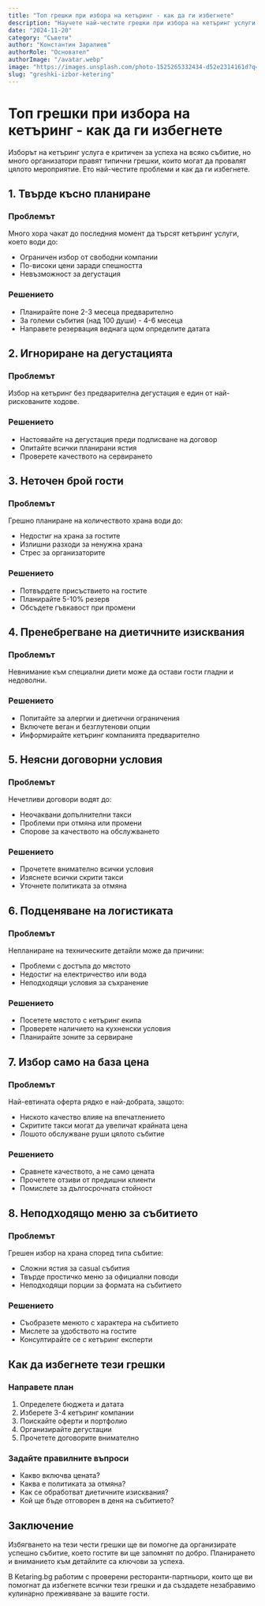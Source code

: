 ```yaml
---
title: "Топ грешки при избора на кетъринг - как да ги избегнете"
description: "Научете най-честите грешки при избора на кетъринг услуги в България и как да ги избегнете. Професионални съвети за перфектно събитие."
date: "2024-11-20"
category: "Съвети"
author: "Константин Заралиев"
authorRole: "Основател"
authorImage: "/avatar.webp"
image: "https://images.unsplash.com/photo-1525265332434-d52e2314161d?q=80&w=2076&auto=format&fit=crop&ixlib=rb-4.1.0&ixid=M3wxMjA3fDB8MHxwaG90by1wYWdlfHx8fGVufDB8fHx8fA%3D%3D"
slug: "greshki-izbor-ketering"
---
```


# Топ грешки при избора на кетъринг - как да ги избегнете

Изборът на кетъринг услуга е критичен за успеха на всяко събитие, но много организатори правят типични грешки, които могат да провалят цялото мероприятие. Ето най-честите проблеми и как да ги избегнете.

## 1. Твърде късно планиране

### Проблемът
Много хора чакат до последния момент да търсят кетъринг услуги, което води до:
- Ограничен избор от свободни компании
- По-високи цени заради спешността
- Невъзможност за дегустация

### Решението
- Планирайте поне 2-3 месеца предварително
- За големи събития (над 100 души) - 4-6 месеца
- Направете резервация веднага щом определите датата

## 2. Игнориране на дегустацията

### Проблемът
Избор на кетъринг без предварителна дегустация е един от най-рискованите ходове.

### Решението
- Настоявайте на дегустация преди подписване на договор
- Опитайте всички планирани ястия
- Проверете качеството на сервирането

## 3. Неточен брой гости

### Проблемът
Грешно планиране на количеството храна води до:
- Недостиг на храна за гостите
- Излишни разходи за ненужна храна
- Стрес за организаторите

### Решението
- Потвърдете присъствието на гостите
- Планирайте 5-10% резерв
- Обсъдете гъвкавост при промени

## 4. Пренебрегване на диетичните изисквания

### Проблемът
Невнимание към специални диети може да остави гости гладни и недоволни.

### Решението
- Попитайте за алергии и диетични ограничения
- Включете веган и безглутенови опции
- Информирайте кетъринг компанията предварително

## 5. Неясни договорни условия

### Проблемът
Нечетливи договори водят до:
- Неочаквани допълнителни такси
- Проблеми при отмяна или промени
- Спорове за качеството на обслужването

### Решението
- Прочетете внимателно всички условия
- Изяснете всички скрити такси
- Уточнете политиката за отмяна

## 6. Подценяване на логистиката

### Проблемът
Непланиране на техническите детайли може да причини:
- Проблеми с достъпа до мястото
- Недостиг на електричество или вода
- Неподходящи условия за съхранение

### Решението
- Посетете мястото с кетъринг екипа
- Проверете наличието на кухненски условия
- Планирайте зоните за сервиране

## 7. Избор само на база цена

### Проблемът
Най-евтината оферта рядко е най-добрата, защото:
- Ниското качество влияе на впечатлението
- Скритите такси могат да увеличат крайната цена
- Лошото обслужване руши цялото събитие

### Решението
- Сравнете качеството, а не само цената
- Прочетете отзиви от предишни клиенти
- Помислете за дългосрочната стойност

## 8. Неподходящо меню за събитието

### Проблемът
Грешен избор на храна според типа събитие:
- Сложни ястия за casual събития
- Твърде простичко меню за официални поводи
- Неподходящи порции за формата на събитието

### Решението
- Съобразете менюто с характера на събитието
- Мислете за удобството на гостите
- Консултирайте се с кетъринг експерти

## Как да избегнете тези грешки

### Направете план
1. Определете бюджета и датата
2. Изберете 3-4 кетъринг компании
3. Поискайте оферти и портфолио
4. Организирайте дегустации
5. Прочетете договорите внимателно

### Задайте правилните въпроси
- Какво включва цената?
- Каква е политиката за отмяна?
- Как се обработват диетичните изисквания?
- Кой ще бъде отговорен в деня на събитието?

## Заключение

Избягването на тези чести грешки ще ви помогне да организирате успешно събитие, което гостите ви ще запомнят по добро. Планирането и вниманието към детайлите са ключови за успеха.

В Ketaring.bg работим с проверени ресторанти-партньори, които ще ви помогнат да избегнете всички тези грешки и да създадете незабравимо кулинарно преживяване за вашите гости. 